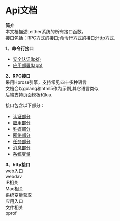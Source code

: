 Api文档
========
**简介**   
本文档描述Leither系统的所有接口函数。  
接口包括：RPC方式的接口;命令行方式的接口;Http方式.

**1、命令行接口**
+ <a href="./LPki.md"> 安全认证(lpki)</a>    
+ <a href="./LApp.md"> 应用部署(lapp)</a>    

**2、RPC接口**  
采用Hprose引擎，支持常见四十多种语言  
文档会以golang和html5作为示例,其它语言类似  
后端支持页面模板和lua.   
   
接口包含以下部分：
+ <a href="./Auth.md"> 认证部分</a>  
+ <a href="./App.md" > 应用部分</a> 
+ <a href="./MiMei.md"> 弥媒部分</a>  
+ <a href="./Net.md" > 网络部分</a>    
+ <a href="./LTask.md"> 任务部分</a>    
+ <a href="./Message.md"> 消息部分</a>        
+ <a href="./VarAct.md"> 系统变量</a>    


**3、http接口**  
web入口  
webdav  
IP相关  
Mac相关    
系统变量获取    
应用入口  
文件相关  
pprof  
 